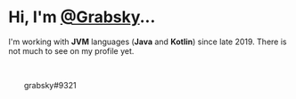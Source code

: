 # Hi, I'm [@Grabsky](https://github.com/Grabsky)...
I'm working with **JVM** languages (**Java** and **Kotlin**) since late 2019. There is not much to see on my profile yet.

<br>

<img src="https://discord.com/assets/145dc557845548a36a82337912ca3ac5.svg" width=14> grabsky#9321
